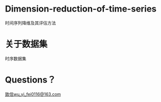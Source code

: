 # Dimension-reduction-of-time-series
时间序列降维及其评估方法
# 关于数据集
时序数据集
# Questions？
致信wu_yi_fei0116@163.com

